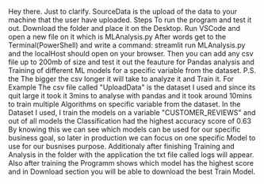 Hey there. Just to clarify. SourceData is the upload of the data to your machine that the user have uploaded. Steps To run the program and test it out. Download the folder and place it on the Desktop. 
Run VSCode and open a new file on it which is MLAnalysis.py After words get to the Terminal(PowerShell) and write a command: streamlit run MLAnalysis.py and the localHost should open on your browser.
Then you can add any csv file up to 200mb of size and test it out the feauture for Pandas analysis and Training of different ML models for a specific variable from the dataset. P.S. the The bigger the csv longer it will take to analyze it and Train it.
For Example The csv file called "UploadData" is the dataset I used and since its quit large it took it 3mins to analyse with pandas and it took around 10mins to train multiple Algorithms on specific variable from the dataset. 
In the Dataset I used, I train the models on a variable "CUSTOMER_REVIEWS" and out of all models the Classification had the highest accuracy score of 0.63 By knowing this we can see which models can be used for our specific business goal, so later in production we can focus on one specific Model to use for our busnises purpose.
Additionaly after finishing Training and Analysis in the folder with the application the txt file called logs will appear. Also after training the Programm shows which model has the highest score and in Download section you will be able to download the best Train Model.
